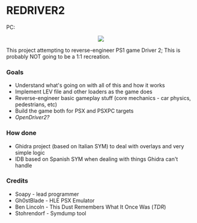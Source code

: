 # REDRIVER2

PC:
<p align="center">
<a href="https://streamable.com/s5f9kt"><img src="https://i.ibb.co/cQZtX2Q/aaa.png"/><a>
 </p>
 
This project attempting to reverse-engineer PS1 game Driver 2;
This is probably NOT going to be a 1:1 recreation.

### Goals
- Understand what's going on with all of this and how it works
- Implement LEV file and other loaders as the game does
- Reverse-engineer basic gameplay stuff (core mechanics - car physics, pedestrians, etc)
- Build the game both for PSX and PSXPC targets
- *OpenDriver2?*

### How done
- Ghidra project (based on Italian SYM) to deal with overlays and very simple logic
- IDB based on Spanish SYM when dealing with things Ghidra can't handle

### Credits
- Soapy - lead programmer
- Gh0stBlade - HLE PSX Emulator
- Ben Lincoln - This Dust Remembers What It Once Was (*TDR*)
- Stohrendorf - Symdump tool